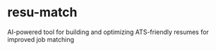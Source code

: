 # resu-match
AI-powered tool for building and optimizing ATS-friendly resumes for improved job matching
